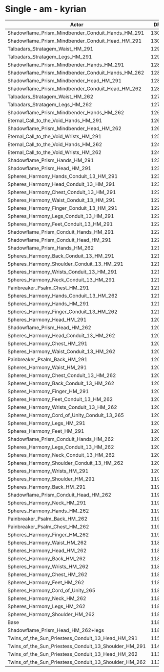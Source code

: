 # Single - am - kyrian
| Actor | DPS | Increase |
|---|:---:|:---:|
|Shadowflame_Prism_Mindbender_Conduit_Hands_HM_291|13065|10.62%|
|Shadowflame_Prism_Mindbender_Conduit_Head_HM_291|13044|10.44%|
|Talbadars_Stratagem_Waist_HM_291|12953|9.68%|
|Talbadars_Stratagem_Legs_HM_291|12943|9.59%|
|Shadowflame_Prism_Mindbender_Hands_HM_291|12883|9.08%|
|Shadowflame_Prism_Mindbender_Conduit_Hands_HM_262|12871|8.98%|
|Shadowflame_Prism_Mindbender_Head_HM_291|12861|8.90%|
|Shadowflame_Prism_Mindbender_Conduit_Head_HM_262|12810|8.46%|
|Talbadars_Stratagem_Waist_HM_262|12774|8.16%|
|Talbadars_Stratagem_Legs_HM_262|12716|7.66%|
|Shadowflame_Prism_Mindbender_Hands_HM_262|12690|7.45%|
|Eternal_Call_to_the_Void_Hands_HM_291|12660|7.19%|
|Shadowflame_Prism_Mindbender_Head_HM_262|12627|6.91%|
|Eternal_Call_to_the_Void_Wrists_HM_291|12544|6.21%|
|Eternal_Call_to_the_Void_Hands_HM_262|12470|5.58%|
|Eternal_Call_to_the_Void_Wrists_HM_262|12403|5.02%|
|Shadowflame_Prism_Hands_HM_291|12384|4.86%|
|Shadowflame_Prism_Head_HM_291|12373|4.77%|
|Spheres_Harmony_Hands_Conduit_13_HM_291|12309|4.22%|
|Spheres_Harmony_Head_Conduit_13_HM_291|12304|4.18%|
|Spheres_Harmony_Chest_Conduit_13_HM_291|12279|3.97%|
|Spheres_Harmony_Waist_Conduit_13_HM_291|12253|3.75%|
|Spheres_Harmony_Finger_Conduit_13_HM_291|12245|3.68%|
|Spheres_Harmony_Legs_Conduit_13_HM_291|12235|3.59%|
|Spheres_Harmony_Feet_Conduit_13_HM_291|12227|3.53%|
|Shadowflame_Prism_Conduit_Hands_HM_291|12214|3.41%|
|Shadowflame_Prism_Conduit_Head_HM_291|12200|3.30%|
|Shadowflame_Prism_Hands_HM_262|12197|3.27%|
|Spheres_Harmony_Back_Conduit_13_HM_291|12189|3.21%|
|Spheres_Harmony_Shoulder_Conduit_13_HM_291|12184|3.16%|
|Spheres_Harmony_Wrists_Conduit_13_HM_291|12182|3.14%|
|Spheres_Harmony_Neck_Conduit_13_HM_291|12156|2.92%|
|Painbreaker_Psalm_Chest_HM_291|12149|2.86%|
|Spheres_Harmony_Hands_Conduit_13_HM_262|12128|2.69%|
|Spheres_Harmony_Hands_HM_291|12115|2.58%|
|Spheres_Harmony_Finger_Conduit_13_HM_262|12113|2.56%|
|Spheres_Harmony_Head_HM_291|12099|2.45%|
|Shadowflame_Prism_Head_HM_262|12097|2.42%|
|Spheres_Harmony_Head_Conduit_13_HM_262|12085|2.33%|
|Spheres_Harmony_Chest_HM_291|12084|2.32%|
|Spheres_Harmony_Waist_Conduit_13_HM_262|12080|2.28%|
|Painbreaker_Psalm_Back_HM_291|12074|2.23%|
|Spheres_Harmony_Waist_HM_291|12063|2.14%|
|Spheres_Harmony_Chest_Conduit_13_HM_262|12063|2.14%|
|Spheres_Harmony_Back_Conduit_13_HM_262|12059|2.11%|
|Spheres_Harmony_Finger_HM_291|12057|2.09%|
|Spheres_Harmony_Feet_Conduit_13_HM_262|12053|2.05%|
|Spheres_Harmony_Wrists_Conduit_13_HM_262|12051|2.04%|
|Spheres_Harmony_Cord_of_Unity_Conduit_13_265|12048|2.01%|
|Spheres_Harmony_Legs_HM_291|12046|2.00%|
|Spheres_Harmony_Feet_HM_291|12037|1.92%|
|Shadowflame_Prism_Conduit_Hands_HM_262|12028|1.84%|
|Spheres_Harmony_Legs_Conduit_13_HM_262|12023|1.80%|
|Spheres_Harmony_Neck_Conduit_13_HM_262|12020|1.78%|
|Spheres_Harmony_Shoulder_Conduit_13_HM_262|12014|1.72%|
|Spheres_Harmony_Wrists_HM_291|12001|1.61%|
|Spheres_Harmony_Shoulder_HM_291|11998|1.59%|
|Spheres_Harmony_Back_HM_291|11995|1.56%|
|Shadowflame_Prism_Conduit_Head_HM_262|11973|1.38%|
|Spheres_Harmony_Neck_HM_291|11968|1.33%|
|Spheres_Harmony_Hands_HM_262|11938|1.08%|
|Painbreaker_Psalm_Back_HM_262|11937|1.08%|
|Painbreaker_Psalm_Chest_HM_262|11925|0.97%|
|Spheres_Harmony_Finger_HM_262|11914|0.88%|
|Spheres_Harmony_Waist_HM_262|11885|0.63%|
|Spheres_Harmony_Head_HM_262|11879|0.58%|
|Spheres_Harmony_Back_HM_262|11868|0.49%|
|Spheres_Harmony_Wrists_HM_262|11863|0.45%|
|Spheres_Harmony_Chest_HM_262|11863|0.45%|
|Spheres_Harmony_Feet_HM_262|11862|0.43%|
|Spheres_Harmony_Cord_of_Unity_265|11862|0.43%|
|Spheres_Harmony_Neck_HM_262|11833|0.19%|
|Spheres_Harmony_Legs_HM_262|11827|0.14%|
|Spheres_Harmony_Shoulder_HM_262|11824|0.12%|
|Base|11810|0.00%|
|Shadowflame_Prism_Head_HM_262+legs|11805|-0.04%|
|Twins_of_the_Sun_Priestess_Conduit_13_Head_HM_291|11582|-1.93%|
|Twins_of_the_Sun_Priestess_Conduit_13_Shoulder_HM_291|11490|-2.71%|
|Twins_of_the_Sun_Priestess_Conduit_13_Head_HM_262|11375|-3.68%|
|Twins_of_the_Sun_Priestess_Conduit_13_Shoulder_HM_262|11317|-4.18%|
